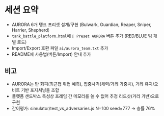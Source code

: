 # 세션 요약
- AURORA 6개 탱크 프리셋 설계/구현 (Bulwark, Guardian, Reaper, Sniper, Harrier, Shepherd)
- `tank_battle_platform.html`에 `🌌 Preset AURORA` 버튼 추가 (RED/BLUE 팀 개별 로드)
- Import/Export 호환 파일 `ai/aurora_team.txt` 추가
- README에 사용법(버튼/Import) 안내 추가

## 비고
- AURORA는 탄 회피(최근접 위협 예측), 집중사격(체력/거리 가중치), 거리 유지/오비트 기반 포지셔닝을 조합
- 플랫폼 샌드박스 특성상 프레임 간 메모리를 쓸 수 없어 추정 리드샷(거리 기반)으로 구현
- 간이평가: simulator/test_vs_adversaries.js N=100 seed=777 → 승률 76%
